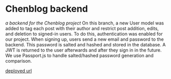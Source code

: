 # Chenblog backend

*a backend for the Chenblog project*
On this branch, a new User model was added to tag each post with their author and restrict post addition, edits, and deletion to signed-in users. To do this, authentication was enabled for our project. When signing up, users send a new email and password to the backend. This password is salted and hashed and stored in the database. A JWT is returned to the user afterwards and after they sign in in the future. We use Passport.js to handle salted/hashed password generation and comparison.


[deployed url](https://chenblog-auth-api.onrender.com)
